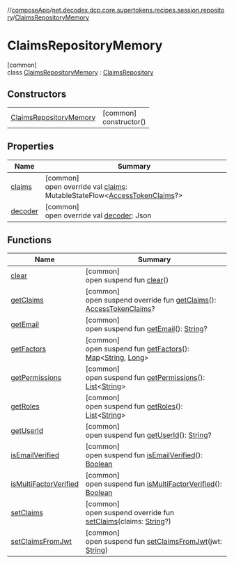 //[composeApp](../../../index.md)/[net.decodex.dcp.core.supertokens.recipes.session.repository](../index.md)/[ClaimsRepositoryMemory](index.md)

# ClaimsRepositoryMemory

[common]\
class [ClaimsRepositoryMemory](index.md) : [ClaimsRepository](../-claims-repository/index.md)

## Constructors

| | |
|---|---|
| [ClaimsRepositoryMemory](-claims-repository-memory.md) | [common]<br>constructor() |

## Properties

| Name | Summary |
|---|---|
| [claims](claims.md) | [common]<br>open override val [claims](claims.md): MutableStateFlow&lt;[AccessTokenClaims](../../net.decodex.dcp.core.supertokens.claims/-access-token-claims/index.md)?&gt; |
| [decoder](decoder.md) | [common]<br>open override val [decoder](decoder.md): Json |

## Functions

| Name | Summary |
|---|---|
| [clear](../-claims-repository/clear.md) | [common]<br>open suspend fun [clear](../-claims-repository/clear.md)() |
| [getClaims](get-claims.md) | [common]<br>open suspend override fun [getClaims](get-claims.md)(): [AccessTokenClaims](../../net.decodex.dcp.core.supertokens.claims/-access-token-claims/index.md)? |
| [getEmail](../-claims-repository/get-email.md) | [common]<br>open suspend fun [getEmail](../-claims-repository/get-email.md)(): [String](https://kotlinlang.org/api/latest/jvm/stdlib/kotlin/-string/index.html)? |
| [getFactors](../-claims-repository/get-factors.md) | [common]<br>open suspend fun [getFactors](../-claims-repository/get-factors.md)(): [Map](https://kotlinlang.org/api/latest/jvm/stdlib/kotlin.collections/-map/index.html)&lt;[String](https://kotlinlang.org/api/latest/jvm/stdlib/kotlin/-string/index.html), [Long](https://kotlinlang.org/api/latest/jvm/stdlib/kotlin/-long/index.html)&gt; |
| [getPermissions](../-claims-repository/get-permissions.md) | [common]<br>open suspend fun [getPermissions](../-claims-repository/get-permissions.md)(): [List](https://kotlinlang.org/api/latest/jvm/stdlib/kotlin.collections/-list/index.html)&lt;[String](https://kotlinlang.org/api/latest/jvm/stdlib/kotlin/-string/index.html)&gt; |
| [getRoles](../-claims-repository/get-roles.md) | [common]<br>open suspend fun [getRoles](../-claims-repository/get-roles.md)(): [List](https://kotlinlang.org/api/latest/jvm/stdlib/kotlin.collections/-list/index.html)&lt;[String](https://kotlinlang.org/api/latest/jvm/stdlib/kotlin/-string/index.html)&gt; |
| [getUserId](../-claims-repository/get-user-id.md) | [common]<br>open suspend fun [getUserId](../-claims-repository/get-user-id.md)(): [String](https://kotlinlang.org/api/latest/jvm/stdlib/kotlin/-string/index.html)? |
| [isEmailVerified](../-claims-repository/is-email-verified.md) | [common]<br>open suspend fun [isEmailVerified](../-claims-repository/is-email-verified.md)(): [Boolean](https://kotlinlang.org/api/latest/jvm/stdlib/kotlin/-boolean/index.html) |
| [isMultiFactorVerified](../-claims-repository/is-multi-factor-verified.md) | [common]<br>open suspend fun [isMultiFactorVerified](../-claims-repository/is-multi-factor-verified.md)(): [Boolean](https://kotlinlang.org/api/latest/jvm/stdlib/kotlin/-boolean/index.html) |
| [setClaims](set-claims.md) | [common]<br>open suspend override fun [setClaims](set-claims.md)(claims: [String](https://kotlinlang.org/api/latest/jvm/stdlib/kotlin/-string/index.html)?) |
| [setClaimsFromJwt](../-claims-repository/set-claims-from-jwt.md) | [common]<br>open suspend fun [setClaimsFromJwt](../-claims-repository/set-claims-from-jwt.md)(jwt: [String](https://kotlinlang.org/api/latest/jvm/stdlib/kotlin/-string/index.html)) |
